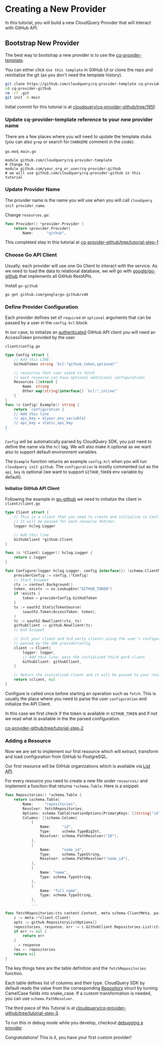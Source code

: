 # Creating a New Provider

In this tutorial, you will build a new CloudQuery Provider that will interact with GitHub API.

## Bootstrap New Provider

The best way to bootstrap a new provider is to use the [cq-provider-template](https://github.com/cloudquery/cq-provider-template).

You can either click `Use this template` in GitHub UI or clone the repo and reinitialize the git (as you don't need the template history).

```bash
git clone https://github.com/cloudquery/cq-provider-template cq-provider-github
cd cq-provider-github
rm -rf .git
git init -b main
```

Initial commit for this tutorial is at [cloudquery/cq-provider-github/tree/195f](https://github.com/cloudquery/cq-provider-github/tree/195f13b1d0a4ce7aa6b9b382feeef76c84b1d162).

### Update cq-provider-template reference to your new provider name

There are a few places where you will need to update the template stubs (you can also `grep` or search for `CHANGEME` comment in the code):

`go.mod`, `main.go`
```
module github.com/cloudquery/cq-provider-template
# Change to 
module github.com/your_org_or_user/cq-provider-github
# we will use github.com/cloudquery/cq-provider-github in this tutorial
```

### Update Provider Name

The provider name is the name you will use when you will call `cloudquery init provider_name`.

Change `resources.go`:
```go
func Provider() *provider.Provider {
	return &provider.Provider{
		Name:      "github",
```

This completed step in this tutorial at [cq-provider-github/tree/tutorial-step-1](https://github.com/cloudquery/cq-provider-github/tree/tutorial-step-1)

### Choose Go API Client

Usually, each provider will use one Go Client to interact with the service. As we need to load the data to relational database, we will go with [google/go-github](https://github.com/google/go-github) that implements all GitHub RestAPIs.

Install `go-github`
```
go get github.com/google/go-github/v40
```

### Define Provider Configuration

Each provider defines set of `required` or `optional` arguments that can be passed by a user in the `config.hcl` block.

In our case, to initialize an [authenticated](https://github.com/google/go-github#authentication) GitHub API client you will need an AccessToken provided by the user.

`client/config.go`
```go
type Config struct {
    // Add this LINE:
	GitHubToken string `hcl:"github_token,optional"`

	// resources that user asked to fetch
	// each resource can have optional additional configurations
	Resources []struct {
		Name  string
		Other map[string]interface{} `hcl:",inline"`
	}
}
func (c Config) Example() string {
	return `configuration {
    // Add this line    
	// api_key = ${your_env_variable}
    // api_key = static_api_key
}
`
```

`Config` will be automatically parsed by CloudQuery SDK, you just need to define the name via the `hcl` tag. We will also make it optional as we want also to support default environment variables.

The `Example` function returns an example `config.hcl` when you will run `cloudquery init github`. The `configuration` is mostly commented out as the `api_key` is optional (we want to support `GITHUB_TOKEN` env variable by default).

#### Initialize GitHub API Client

Following the example in [go-github](https://github.com/google/go-github#authentication) we need to initialize the client in `client/client.go`

```go
type Client struct {
	// This is a client that you need to create and initialize in Configure
	// It will be passed for each resource fetcher.
	logger hclog.Logger

    // Add this line
	GithubClient *github.Client
}

func (c *Client) Logger() hclog.Logger {
	return c.logger
}

func Configure(logger hclog.Logger, config interface{}) (schema.ClientMeta, error) {
	providerConfig := config.(*Config)
    // Start Snippet
	ctx := context.Background()
	token, exists := os.LookupEnv("GITHUB_TOKEN")
	if !exists {
		token = providerConfig.GitHubToken
	}
	ts := oauth2.StaticTokenSource(
		&oauth2.Token{AccessToken: token},
	)
	tc := oauth2.NewClient(ctx, ts)
	githubClient := github.NewClient(tc)
    // End Snippet

	// Init your client and 3rd party clients using the user's configuration
	// passed by the SDK providerConfig
	client := Client{
		logger: logger,
		// Add this line: pass the initialized third pard client
		GithubClient: githubClient,
	}

	// Return the initialized client and it will be passed to your resources
	return &client, nil
}
```

Configure is called once before starting an operation such as `fetch`. This is usually the place where you need to parse the user `configuration` and initialize the API Client.

In this case we first check if the token is available in `GITHUB_TOKEN` and if not we read what is available in the the parsed configuration. 

[cq-provider-github/tree/tutorial-step-2](https://github.com/cloudquery/cq-provider-github/tree/tutorial-step-2)

### Adding a Resource

Now we are set to implement our first resource which will extract, transform and load configuration from GitHub to PostgreSQL.

Our first resource will be GitHub organizations which is available via [List API](https://pkg.go.dev/github.com/google/go-github/v41/github#RepositoriesService.List).


For every resource you need to create a new file under `resources/` and implement a function that returns `*schema.Table`. Here is a snippet:


```go
func Repositories() *schema.Table {
	return &schema.Table{
		Name:     "repositories",
		Resolver: fetchRepositories,
		Options: schema.TableCreationOptions{PrimaryKeys: []string{"id"}},
		Columns: []schema.Column{
			{
				Name:     "id",
				Type:     schema.TypeBigInt,
				Resolver: schema.PathResolver("ID"),
			},
			{
				Name:     "node_id",
				Type:     schema.TypeString,
				Resolver: schema.PathResolver("node_id"),
			},
			{
				Name: "name",
				Type: schema.TypeString,
			},
			{
				Name: "full_name",
				Type: schema.TypeString,
			},
			...

func fetchRepositories(ctx context.Context, meta schema.ClientMeta, parent *schema.Resource, res chan interface{}) error {
	c := meta.(*client.Client)
	opts := github.RepositoryListOptions{}
	repositories, response, err := c.GithubClient.Repositories.List(ctx, "cloudquery", &opts)
	if err != nil {
		return err
	}
	_ = response
	res <- repositories
	return nil
}
```

The key things here are the table definition and the `fetchRepositories` function.

Each table defines list of columns and their type. CloudQuery SDK by default reads the value from the corresponding [Repository](https://pkg.go.dev/github.com/google/go-github/v41/github#Repository) struct by turning CamelCase fields into snake_case. If a custom transformation is needed, you can use `schema.PathResolver`.

The third piece of this Tutorial is at [cloudquery/cq-provider-github/tree/tutorial-step-3](https://github.com/cloudquery/cq-provider-github/tree/tutorial-step-3).

To run this in debug mode while you develop, checkout [debugging a provider](https://docs.cloudquery.io/docs/developers/debugging)

Congratulations! This is it, you have your first custom provider!

